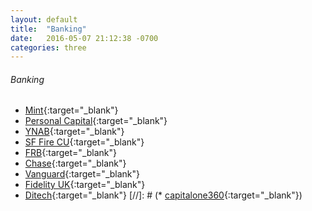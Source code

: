 ```yaml
---
layout: default
title:  "Banking"
date:   2016-05-07 21:12:38 -0700
categories: three
---
```

###### Banking
*   [Mint](https://wwws.mint.com/login.event){:target="_blank"}
*   [Personal Capital](https://home.personalcapital.com/page/login/app#/dashboard){:target="_blank"}
*   [YNAB](https://app.youneedabudget.com/){:target="_blank"}
*   [SF Fire CU](http://www.sffirecu.org/){:target="_blank"}
*   [FRB](https://www.firstrepublichb.com/onlineserv/HB/Signon.cgi){:target="_blank"}
*   [Chase](https://www.chase.com/){:target="_blank"}
*   [Vanguard](https://investor.vanguard.com/home){:target="_blank"}
*   [Fidelity UK](https://www.planviewer.fidelitypensions.com/dcpv/DisplayLogin.do){:target="_blank"}
*   [Ditech](https://myaccount.ditech.com/){:target="_blank"}
[//]: # (*   [capitalone360](https://secure.capitalone360.com/myaccount/banking/login.vm){:target="_blank"})

